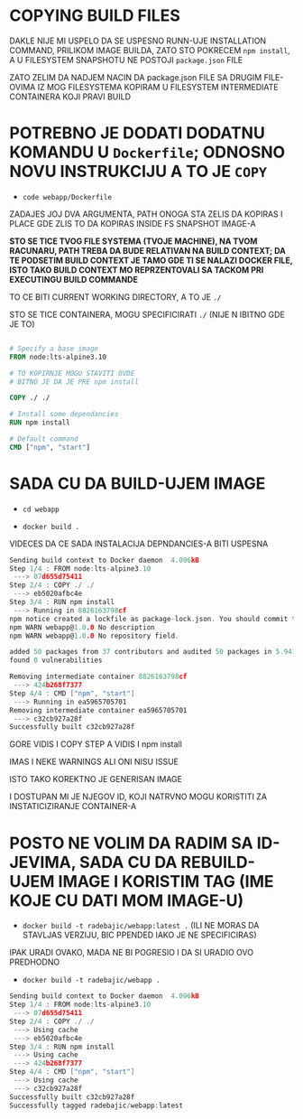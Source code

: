 # COPYING BUILD FILES

DAKLE NIJE MI USPELO DA SE USPESNO RUNN-UJE INSTALLATION COMMAND, PRILIKOM IMAGE BUILDA, ZATO STO POKRECEM `npm install`, A U FILESYSTEM SNAPSHOTU NE POSTOJI `package.json` FILE

ZATO ZELIM DA NADJEM NACIN DA package.json FILE SA DRUGIM FILE-OVIMA IZ MOG FILESYSTEMA KOPIRAM U FILESYSTEM INTERMEDIATE CONTAINERA KOJI PRAVI BUILD

# POTREBNO JE DODATI DODATNU KOMANDU U `Dockerfile`; ODNOSNO NOVU INSTRUKCIJU A TO JE `COPY`

- `code webapp/Dockerfile`

ZADAJES JOJ DVA ARGUMENTA, PATH ONOGA STA ZELIS DA KOPIRAS I PLACE GDE ZLIS TO DA KOPIRAS INSIDE FS SNAPSHOT IMAGE-A

**STO SE TICE TVOG FILE SYSTEMA (TVOJE MACHINE), NA TVOM RACUNARU, PATH TREBA DA BUDE RELATIVAN NA BUILD CONTEXT; DA TE PODSETIM BUILD CONTEXT JE TAMO GDE TI SE NALAZI DOCKER FILE, ISTO TAKO BUILD CONTEXT MO REPRZENTOVALI SA TACKOM PRI EXECUTINGU BUILD COMMANDE**

TO CE BITI CURRENT WORKING DIRECTORY, A TO JE `./`

STO SE TICE CONTAINERA, MOGU SPECIFICIRATI `./` (NIJE N IBITNO GDE JE TO)

```dockerfile

# Specify a base image
FROM node:lts-alpine3.10

# TO KOPIRNJE MOGU STAVITI OVDE
# BITNO JE DA JE PRE npm install

COPY ./ ./

# Install some dependancies
RUN npm install

# Default command
CMD ["npm", "start"]
```

# SADA CU DA BUILD-UJEM IMAGE

- `cd webapp`

- `docker build .`

VIDECES DA CE SADA INSTALACIJA DEPNDANCIES-A BITI USPESNA

```c
Sending build context to Docker daemon  4.096kB
Step 1/4 : FROM node:lts-alpine3.10
 ---> 07d655d75411
Step 2/4 : COPY ./ ./
 ---> eb5020afbc4e
Step 3/4 : RUN npm install
 ---> Running in 8826163798cf
npm notice created a lockfile as package-lock.json. You should commit this file.
npm WARN webapp@1.0.0 No description
npm WARN webapp@1.0.0 No repository field.

added 50 packages from 37 contributors and audited 50 packages in 5.941s
found 0 vulnerabilities

Removing intermediate container 8826163798cf
 ---> 424b268f7377
Step 4/4 : CMD ["npm", "start"]
 ---> Running in ea5965705701
Removing intermediate container ea5965705701
 ---> c32cb927a28f
Successfully built c32cb927a28f

```

GORE VIDIS I COPY STEP A VIDIS I npm install

IMAS I NEKE WARNINGS ALI ONI NISU ISSUE

ISTO TAKO KOREKTNO JE GENERISAN IMAGE

I DOSTUPAN MI JE NJEGOV ID, KOJI NATRVNO MOGU KORISTITI ZA INSTATICIZIRANJE CONTAINER-A

# POSTO NE VOLIM DA RADIM SA ID-JEVIMA, SADA CU DA REBUILD-UJEM IMAGE I KORISTIM TAG (IME KOJE CU DATI MOM IMAGE-U)

- `docker build -t radebajic/webapp:latest .` (ILI NE MORAS DA STAVLJAS VERZIJU, BIC PPENDED IAKO JE NE SPECIFICIRAS)

IPAK URADI OVAKO, MADA NE BI POGRESIO I DA SI URADIO OVO PREDHODNO

- `docker build -t radebajic/webapp .`

```c
Sending build context to Docker daemon  4.096kB
Step 1/4 : FROM node:lts-alpine3.10
 ---> 07d655d75411
Step 2/4 : COPY ./ ./
 ---> Using cache
 ---> eb5020afbc4e
Step 3/4 : RUN npm install
 ---> Using cache
 ---> 424b268f7377
Step 4/4 : CMD ["npm", "start"]
 ---> Using cache
 ---> c32cb927a28f
Successfully built c32cb927a28f
Successfully tagged radebajic/webapp:latest
```


